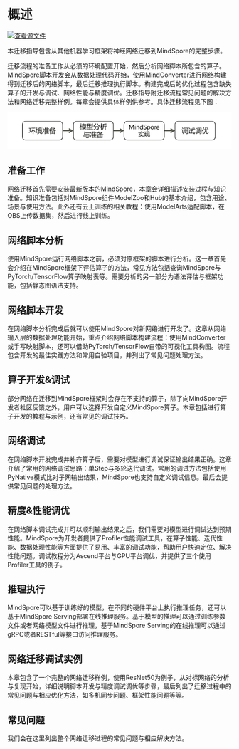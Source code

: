 # 概述

[![查看源文件](https://mindspore-website.obs.cn-north-4.myhuaweicloud.com/website-images/r1.8/resource/_static/logo_source.png)](https://gitee.com/mindspore/docs/blob/r1.8/docs/mindspore/source_zh_cn/migration_guide/overview.md)

本迁移指导包含从其他机器学习框架将神经网络迁移到MindSpore的完整步骤。

迁移流程的准备工作从必须的环境配置开始，然后分析网络脚本所包含的算子。MindSpore脚本开发会从数据处理代码开始，使用MindConverter进行网络构建得到迁移后的网络脚本，最后迁移推理执行脚本。构建完成后的优化过程包含缺失算子的开发与调试、网络性能与精度调优。迁移指导附迁移流程常见问题的解决方法和网络迁移完整样例。每章会提供具体样例供参考。具体迁移流程见下图：

![flowchart](images/flowchart.PNG)

## 准备工作

网络迁移首先需要安装最新版本的MindSpore，本章会详细描述安装过程与知识准备。知识准备包括对MindSpore组件ModelZoo和Hub的基本介绍，包含用途、场景与使用方法。此外还有云上训练的相关教程：使用ModelArts适配脚本，在OBS上传数据集，然后进行线上训练。

## 网络脚本分析

使用MindSpore运行网络脚本之前，必须对原框架的脚本进行分析。这一章首先会介绍在MindSpore框架下评估算子的方法，常见方法包括查询MindSpore与PyTorch/TensorFlow算子映射表等。需要分析的另一部分为语法评估与框架功能，包括静态图语法支持。

## 网络脚本开发

在网络脚本分析完成后就可以使用MindSpore对新网络进行开发了。这章从网络输入层的数据处理功能开始，重点介绍网络脚本构建流程：使用MindConverter或手写映射脚本，还可以借助PyTorch/TensorFlow自带的可视化工具构图。流程包含开发的最佳实践方法和常用自验项目，并列出了常见问题处理方法。

## 算子开发&调试

部分网络在迁移到MindSpore框架时会存在不支持的算子，除了向MindSpore开发者社区反馈之外，用户可以选择开发自定义MindSpore算子。本章包括进行算子开发的教程与示例，还有常见的调试技巧。

## 网络调试

在网络脚本开发完成并补齐算子后，需要对模型进行调试保证输出结果正确。这章介绍了常用的网络调试思路：单Step与多轮迭代调试。常用的调试方法包括使用PyNative模式比对子网输出结果，MindSpore也支持自定义调试信息。最后会提供常见问题的处理方法。

## 精度&性能调优

在网络脚本调试完成并可以顺利输出结果之后，我们需要对模型进行调试达到预期性能。MindSpore为开发者提供了Profiler性能调试工具，在算子性能、迭代性能、数据处理性能等方面提供了易用、丰富的调试功能，帮助用户快速定位、解决性能问题。调试教程分为Ascend平台与GPU平台调优，并提供了三个使用Profiler工具的例子。

## 推理执行

MindSpore可以基于训练好的模型，在不同的硬件平台上执行推理任务，还可以基于MindSpore Serving部署在线推理服务。基于模型的推理可以通过训练参数文件或者网络模型文件进行推理，基于MindSpore Serving的在线推理可以通过gRPC或者RESTful等接口访问推理服务。

## 网络迁移调试实例

本章包含了一个完整的网络迁移样例，使用ResNet50为例子，从对标网络的分析与复现开始，详细说明脚本开发与精度调试调优等步骤，最后列出了迁移过程中的常见问题与相应优化方法，如多机同步问题、框架性能问题等等。

## 常见问题

我们会在这里列出整个网络迁移过程的常见问题与相应解决方法。
